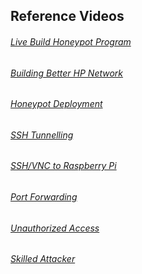 ## Reference Videos
###### [Live Build Honeypot Program](https://www.youtube.com/watch?v=77qj9o9pmek)
###### [Building Better HP Network](https://www.youtube.com/watch?v=g1WXml_6NOE)
###### [Honeypot Deployment](https://www.youtube.com/watch?v=FBnTeryebzc)
###### [SSH Tunnelling](https://www.youtube.com/watch?v=AtuAdk4MwWw)
###### [SSH/VNC to Raspberry Pi](https://www.youtube.com/watch?v=kPeb5IvZW_k)
###### [Port Forwarding](https://www.youtube.com/watch?v=lSugZwBJ25g)
###### [Unauthorized Access](https://www.youtube.com/watch?v=tdEBWFiC_Hk)
###### [Skilled Attacker](https://www.youtube.com/watch?v=FFsOcqpNm70)
